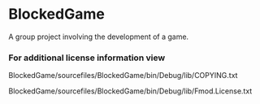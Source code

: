 # BlockedGame
A group project involving the development of a game.

### For additional license information view
BlockedGame/sourcefiles/BlockedGame/bin/Debug/lib/COPYING.txt

BlockedGame/sourcefiles/BlockedGame/bin/Debug/lib/Fmod.License.txt
